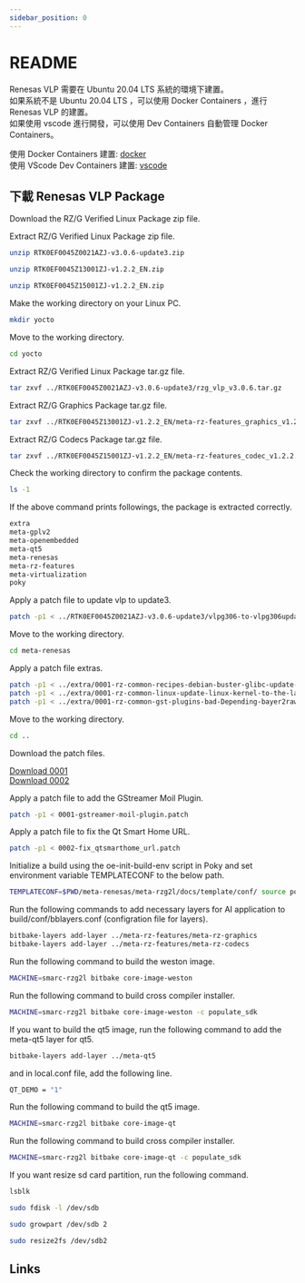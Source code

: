 ```yaml
---
sidebar_position: 0
---
```


# README

Renesas VLP 需要在 Ubuntu 20.04 LTS 系統的環境下建置。  
如果系統不是 Ubuntu 20.04 LTS ，可以使用 Docker Containers ，進行 Renesas VLP 的建置。  
如果使用 vscode 進行開發，可以使用 Dev Containers 自動管理 Docker Containers。  

使用 Docker Containers 建置:
[docker](../general/docker/docker.md)  
使用 VScode Dev Containers 建置:
[vscode](../general/docker/vscode.md)  

## 下載 Renesas VLP Package

Download the RZ/G Verified Linux Package zip file.

Extract RZ/G Verified Linux Package zip file.

```bash
unzip RTK0EF0045Z0021AZJ-v3.0.6-update3.zip
```

```bash
unzip RTK0EF0045Z13001ZJ-v1.2.2_EN.zip
```

```bash
unzip RTK0EF0045Z15001ZJ-v1.2.2_EN.zip
```

Make the working directory on your Linux PC.

```bash
mkdir yocto
```

Move to the working directory.

```bash
cd yocto
```

Extract RZ/G Verified Linux Package tar.gz file.

```bash
tar zxvf ../RTK0EF0045Z0021AZJ-v3.0.6-update3/rzg_vlp_v3.0.6.tar.gz
```

Extract RZ/G Graphics Package tar.gz file.

```bash
tar zxvf ../RTK0EF0045Z13001ZJ-v1.2.2_EN/meta-rz-features_graphics_v1.2.2.tar.gz
```

Extract RZ/G Codecs Package tar.gz file.

```bash
tar zxvf ../RTK0EF0045Z15001ZJ-v1.2.2_EN/meta-rz-features_codec_v1.2.2.tar.gz
```

Check the working directory to confirm the package contents.

```bash
ls -1
```

If the above command prints followings, the package is extracted correctly.

```bash
extra
meta-gplv2
meta-openembedded
meta-qt5
meta-renesas
meta-rz-features
meta-virtualization
poky
```

Apply a patch file to update vlp to update3.

```bash
patch -p1 < ../RTK0EF0045Z0021AZJ-v3.0.6-update3/vlpg306-to-vlpg306update3.patch
```

Move to the working directory.

```bash
cd meta-renesas
```

Apply a patch file extras.

```bash
patch -p1 < ../extra/0001-rz-common-recipes-debian-buster-glibc-update-to-v2.2.patch
patch -p1 < ../extra/0001-rz-common-linux-update-linux-kernel-to-the-latest-re.patch
patch -p1 < ../extra/0001-rz-common-gst-plugins-bad-Depending-bayer2raw-if-lay.patch
```

Move to the working directory.

```bash
cd ..
```

Download the patch files.

[Download 0001](../file/0001-gstreamer-moil-plugin.patch)  
[Download 0002](../file/0002-fix_qtsmarthome_url.patch)  

Apply a patch file to add the GStreamer Moil Plugin.

```bash
patch -p1 < 0001-gstreamer-moil-plugin.patch
```

Apply a patch file to fix the Qt Smart Home URL.

```bash
patch -p1 < 0002-fix_qtsmarthome_url.patch
```

Initialize a build using the oe-init-build-env script in Poky and set environment variable TEMPLATECONF to the below path.

```bash
TEMPLATECONF=$PWD/meta-renesas/meta-rzg2l/docs/template/conf/ source poky/oe-init-build-env build
```

Run the following commands to add necessary layers for AI application to build/conf/bblayers.conf (configration file for layers).

```bash
bitbake-layers add-layer ../meta-rz-features/meta-rz-graphics
bitbake-layers add-layer ../meta-rz-features/meta-rz-codecs
```

Run the following command to build the weston image.

```bash
MACHINE=smarc-rzg2l bitbake core-image-weston
```

Run the following command to build cross compiler installer.

```bash
MACHINE=smarc-rzg2l bitbake core-image-weston -c populate_sdk
```

If you want to build the qt5 image, run the following command to add the meta-qt5 layer for qt5.

```bash
bitbake-layers add-layer ../meta-qt5
```

and in local.conf file, add the following line.

```bash
QT_DEMO = "1"
```

Run the following command to build the qt5 image.

```bash
MACHINE=smarc-rzg2l bitbake core-image-qt
```

Run the following command to build cross compiler installer.

```bash
MACHINE=smarc-rzg2l bitbake core-image-qt -c populate_sdk
```

If you want resize sd card partition, run the following command.

```bash
lsblk
```

```bash
sudo fdisk -l /dev/sdb
```

```bash
sudo growpart /dev/sdb 2
```

```bash
sudo resize2fs /dev/sdb2
```

## Links
